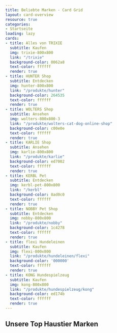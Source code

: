 ```yaml
---
title: Beliebte Marken - Card Grid
layout: card-overview
resource: true
categories:
- Startseite
loading: lazy
cards:
- title: Alles von TRIXIE
  subtitle: Kaufen
  img: trixie-800x800
  link: "/trixie"
  background-color: 0062a8
  text-color: ffffff
  render: true
- title: HUNTER Shop
  subtitle: Entdecken
  img: hunter-800x800
  link: "/produkte/hunter"
  background-color: 264535
  text-color: ffffff
  render: true
- title: WOLTERS Shop
  subtitle: Ansehen
  img: wolters-800x800-3
  link: "/produkte/wolters-cat-dog-online-shop"
  background-color: c00e0e
  text-color: ffffff
  render: true
- title: KARLIE Shop
  subtitle: Ansehen
  img: karlie-800x800
  link: "/produkte/karlie"
  background-color: ed7002
  text-color: ffffff
  render: true
- title: KERBL Pet
  subtitle: Entdecken
  img: kerbl-pet-800x800
  link: "/kerbl"
  background-color: 8ad0c0
  text-color: ffffff
  render: true
- title: NOBBY Pet Shop
  subtitle: Entdecken
  img: nobby-800x800
  link: "/produkte/nobby"
  background-color: 1c4278
  text-color: ffffff
  render: true
- title: flexi Hundeleinen
  subtitle: Kaufen
  img: flexi-800x800
  link: "/produkte/hundeleinen/flexi"
  background-color: '000000'
  text-color: ffffff
  render: true
- title: KONG Hundespielzeug
  subtitle: Kaufen
  img: kong-800x800
  link: "/produkte/hundespielzeug/kong"
  background-color: ed174b
  text-color: ffffff
  render: true
---
```


## Unsere Top Haustier Marken

